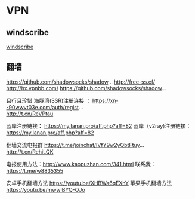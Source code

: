 # VPN

## windscribe

[windscribe](https://windscribe.com)

## 翻墙

https://github.com/shadowsocks/shadow...
http://free-ss.cf/
http://hx.vpnbb.com/
https://github.com/shadowsocks/shadow...

且行且珍惜
海豚湾(SSR)注册连接 ：
https://xn--90wwvt03e.com/auth/regist...  
 http://t.cn/ReVPtau

蓝岸注册链接：
https://my.lanan.pro/aff.php?aff=82
蓝岸（v2ray)注册链接：
https://my.lanan.pro/aff.php?aff=82

翻墙交流电报群
https://t.me/joinchat/IVfY9w2yQbtFtuy...  
http://t.cn/RehiLQK

电报使用方法：http://www.kaopuzhan.com/341.html
联系我：https://t.me/w8835355

安卓手机翻墙方法
https://youtu.be/XHBWa6qEXhY
苹果手机翻墙方法
https://youtu.be/mwwlBYQ-QJo
